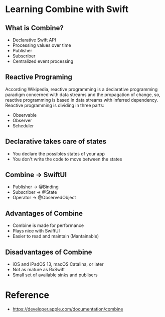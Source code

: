 # Learning Combine with Swift

## What is Combine?

* Declarative Swift API 
* Processing values over time
* Publisher
* Subscriber
* Centralized event processing

## Reactive Programing

According Wikipedia, reactive programming is a declarative programming paradigm concerned with data streams and the propagation of change, so, reactive programming is based in data streams with inferred dependency. Reactive programming is dividing in three parts:

* Observable
* Observer
* Scheduler

## Declarative takes care of states

* You declare the possibles states of your app
* You don't write the code to move between the states

## Combine -> SwiftUI

* Publisher -> @Binding
* Subscriber -> @State
* Operator -> @ObservedObject

## Advantages of Combine

* Combine is made for performance
* Plays nice with SwiftUI
* Easier to read and maintain (Mantainable)

## Disadvantages of Combine

* iOS and iPadOS 13, macOS Catalina, or later
* Not as mature as RxSwift
* Small set of available sinks and publisers


# Reference

* https://developer.apple.com/documentation/combine




